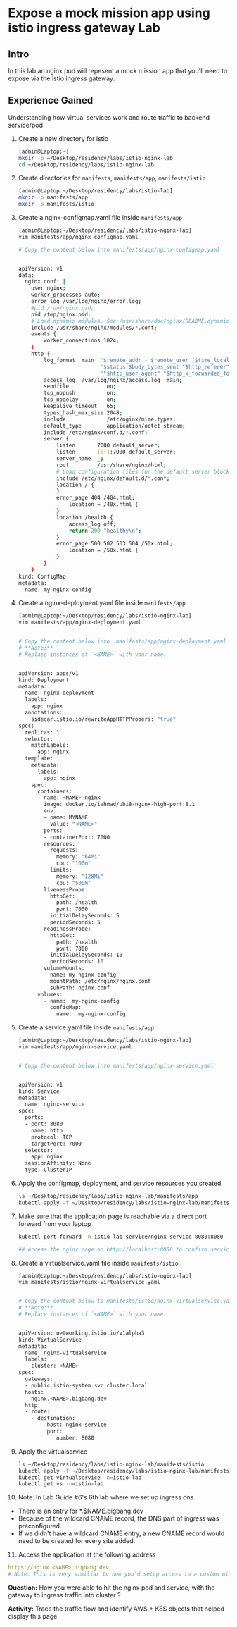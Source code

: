 # Expose a mock mission app using istio ingress gateway Lab

## Intro
In this lab an nginx pod will repesent a mock mission app that you'll need to expose via the istio ingress gateway.

## Experience Gained
Understanding how virtual services work and route traffic to backend service/pod

1. Create a new directory for istio

    ```bash
    [admin@Laptop:~]
    mkdir -p ~/Desktop/residency/labs/istio-nginx-lab
    cd ~/Desktop/residency/labs/istio-nginx-lab
    ```

2. Create directories for `manifests`, `manifests/app`, `manifests/istio`

    ```bash
    [admin@Laptop:~/Desktop/residency/labs/istio-lab]
    mkdir -p manifests/app
    mkdir -p manifests/istio
    ```

3. Create a nginx-configmap.yaml file inside `manifests/app`

    ```bash
    [admin@Laptop:~/Desktop/residency/labs/istio-nginx-lab]
    vim manifests/app/nginx-configmap.yaml

    # Copy the content below into manifests/app/nginx-configmap.yaml


    apiVersion: v1
    data:
      nginx.conf: |
        user nginx;
        worker_processes auto;
        error_log /var/log/nginx/error.log;
        #pid /run/nginx.pid;
        pid /tmp/nginx.pid;
        # Load dynamic modules. See /usr/share/doc/nginx/README.dynamic.
        include /usr/share/nginx/modules/*.conf;
        events {
            worker_connections 1024;
        }
        http {
            log_format  main  '$remote_addr - $remote_user [$time_local] "$request" '
                              '$status $body_bytes_sent "$http_referer" '
                              '"$http_user_agent" "$http_x_forwarded_for"';
            access_log  /var/log/nginx/access.log  main;
            sendfile            on;
            tcp_nopush          on;
            tcp_nodelay         on;
            keepalive_timeout   65;
            types_hash_max_size 2048;
            include             /etc/nginx/mime.types;
            default_type        application/octet-stream;
            include /etc/nginx/conf.d/*.conf;
            server {
                listen       7000 default_server;
                listen       [::]:7000 default_server;
                server_name  _;
                root         /usr/share/nginx/html;
                # Load configuration files for the default server block.
                include /etc/nginx/default.d/*.conf;
                location / {
                }
                error_page 404 /404.html;
                    location = /40x.html {
                }
                location /health {
                    access_log off;
                    return 200 "healthy\n";
                }
                error_page 500 502 503 504 /50x.html;
                    location = /50x.html {
                }
            }
        }
    kind: ConfigMap
    metadata:
      name: my-nginx-config
    ```


4. Create a nginx-deployment.yaml file inside `manifests/app`

    ```bash
    [admin@Laptop:~/Desktop/residency/labs/istio-nginx-lab]
    vim manifests/app/nginx-deployment.yaml


    # Copy the content below into  manifests/app/nginx-deployment.yaml
    # **Note:**
    # Replace instances of `<NAME>` with your name.


    apiVersion: apps/v1
    kind: Deployment
    metadata:
      name: nginx-deployment
      labels:
        app: nginx
      annotations:
        sidecar.istio.io/rewriteAppHTTPProbers: "true"
    spec:
      replicas: 1
      selector:
        matchLabels:
          app: nginx
      template:
        metadata:
          labels:
            app: nginx
        spec:
          containers:
          - name: <NAME>-nginx
            image: docker.io/iahmad/ubi8-nginx-high-port:8.1
            env:
            - name: MYNAME
              value: "<NAME>"
            ports:
            - containerPort: 7000
            resources:
              requests:
                memory: "64Mi"
                cpu: "100m"
              limits:
                memory: "128Mi"
                cpu: "500m"
            livenessProbe:
              httpGet:
                path: /health
                port: 7000
              initialDelaySeconds: 5
              periodSeconds: 5
            readinessProbe:
              httpGet:
                path: /health
                port: 7000
              initialDelaySeconds: 10
              periodSeconds: 10
            volumeMounts:
            - name: my-nginx-config
              mountPath: /etc/nginx/nginx.conf
              subPath: nginx.conf
          volumes:
            - name:  my-nginx-config
              configMap:
                name:  my-nginx-config
    ```


5. Create a service.yaml file inside `manifests/app`

    ```bash
    [admin@Laptop:~/Desktop/residency/labs/istio-nginx-lab]
    vim manifests/app/nginx-service.yaml


    # Copy the content below into manifests/app/nginx-service.yaml


    apiVersion: v1
    kind: Service
    metadata:
      name: nginx-service
    spec:
      ports:
      - port: 8080
        name: http
        protocol: TCP
        targetPort: 7000
      selector:
        app: nginx
      sessionAffinity: None
      type: ClusterIP
    ```

6. Apply the configmap, deployment, and service resources you created

    ```bash
    ls ~/Desktop/residency/labs/istio-nginx-lab/manifests/app
    kubectl apply -f ~/Desktop/residency/labs/istio-nginx-lab/manifests/app -n=istio-lab
    ```

7. Make sure that the application page is reachable via a direct port forward from your laptop

    ```bash
    kubectl port-forward -n istio-lab service/nginx-service 8080:8080

    ## Access the nginx page on http://localhost:8080 to confirm service is up
    ```

8. Create a virtualservice.yaml file inside `manifests/istio`

    ```bash
    [admin@Laptop:~/Desktop/residency/labs/istio-nginx-lab]
    vim manifests/istio/nginx-virtualservice.yaml


    # Copy the content below to manifests/istio/nginx-virtualservice.yaml
    # **Note:**
    # Replace instances of `<NAME>` with your name.


    apiVersion: networking.istio.io/v1alpha3
    kind: VirtualService
    metadata:
      name: nginx-virtualservice
      labels:
        cluster: <NAME>
    spec:
      gateways:
      - public.istio-system.svc.cluster.local
      hosts:
      - nginx.<NAME>.bigbang.dev
      http:
      - route:
        - destination:
             host: nginx-service
             port:
                number: 8080
    ```

9. Apply the virtualservice

   ```bash
   ls ~/Desktop/residency/labs/istio-nginx-lab/manifests/istio
   kubectl apply -f ~/Desktop/residency/labs/istio-nginx-lab/manifests/istio -n=istio-lab
   kubectl get virtualservice -n=istio-lab
   kubectl get vs -n=istio-lab
   ```

10. Note: In Lab Guide #6's 6th lab where we set up ingress dns
* There is an entry for *.$NAME.bigbang.dev
* Because of the wildcard CNAME record, the DNS part of ingress was preconfigured.
* If we didn't have a wildcard CNAME entry, a new CNAME record would need to be created for every site added.

11. Access the application at the following address

  ```yaml
  https://nginx.<NAME>.bigbang.dev
  # Note: This is very similiar to how you'd setup access to a custom mission application hosted on the cluster.
  ```

**Question:**
How you were able to hit the nginx pod and service, with the gateway to ingress traffic into cluster ?

**Activity:**
Trace the traffic flow and identify AWS + K8S objects that helped display this page
